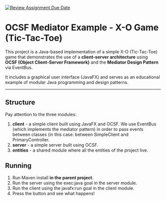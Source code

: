 [![Review Assignment Due Date](https://classroom.github.com/assets/deadline-readme-button-22041afd0340ce965d47ae6ef1cefeee28c7c493a6346c4f15d667ab976d596c.svg)](https://classroom.github.com/a/_awnA8HA)

# OCSF Mediator Example - X-O Game (Tic-Tac-Toe)

This project is a Java-based implementation of a simple X-O (Tic-Tac-Toe) game that demonstrates the use of a **client-server architecture** using **OCSF (Object Client-Server Framework)** and the **Mediator Design Pattern** via EventBus.

It includes a graphical user interface (JavaFX) and serves as an educational example of modular Java programming and design patterns.

---

## Structure
Pay attention to the three modules:
1. **client** - a simple client built using JavaFX and OCSF. We use EventBus (which implements the mediator pattern) in order to pass events between classes (in this case: between SimpleClient and PrimaryController.
2. **server** - a simple server built using OCSF.
3. **entities** - a shared module where all the entities of the project live.

## Running
1. Run Maven install **in the parent project**.
2. Run the server using the exec:java goal in the server module.
3. Run the client using the javafx:run goal in the client module.
4. Press the button and see what happens!
